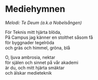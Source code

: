 # Mediehymnen

_Melodi: Te Deum (a.k.a Nobelsången)_

För Teknis mitt hjärta blöda,  
På Campus jag känner en stolthet såsom få  
för byggnader tegelröda  
och gräs och himmel, gröna, blå

O, ljuva ambrosia, nektar  
för själen och sinnet på vår akademi  
är du, och mitt hjärta smäktar  
och älskar medieteknik
